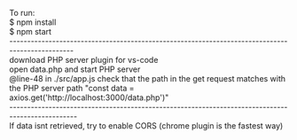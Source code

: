 To run: <br>
$ npm install <br>
$ npm start <br>
------------------------------------------------------------------------------------------------ <br>
download PHP server plugin for vs-code <br>
open data.php and start PHP server <br>
@line-48 in ./src/app.js check that the path in the get request matches with the PHP server path
"const data = axios.get('http://localhost:3000/data.php')"  <br>
------------------------------------------------------------------------------------------------- <br>
If data isnt retrieved, try to enable CORS (chrome plugin is the fastest way)